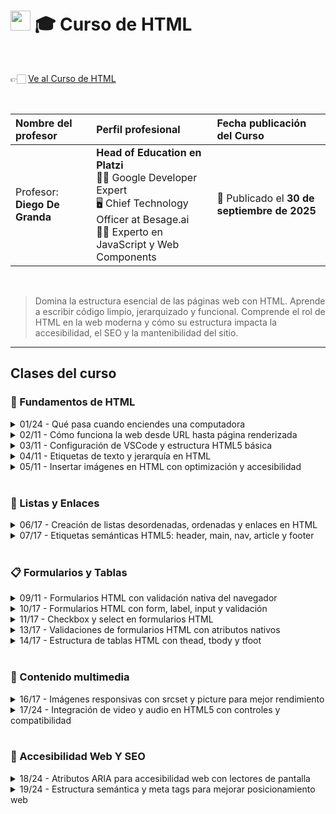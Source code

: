
# <img width="32px" src="https://static.platzi.com/media/achievements/piezas-curso-html-badge-80b94b6a-d39d-44d8-9218-f14ca1e4764e.png"/> 🎓 Curso de HTML

  <br/>

  👉🏻 [Ve al Curso de HTML](https://platzi.com/cursos/html)
  
  <br/>

  | Nombre del profesor | Perfil profesional | Fecha publicación del Curso |
  | :--- | :--- | :--- |
  | Profesor: **Diego De Granda** | **Head of Education en Platzi** <br/> 👨‍🏫 Google Developer Expert <br/> 🖥️ Chief Technology Officer at Besage.ai <br/> 👨‍💻 Experto en JavaScript y Web Components | 📅 Publicado el **30 de septiembre de 2025** |
  
  <br/>


> Domina la estructura esencial de las páginas web con HTML. Aprende a escribir código limpio, jerarquizado y funcional. Comprende el rol de HTML en la web moderna y cómo su estructura impacta la accesibilidad, el SEO y la mantenibilidad del sitio.

---

## Clases del curso

### 🧱 Fundamentos de HTML
<details>
  <summary>01/24 - Qué pasa cuando enciendes una computadora</summary>
  <br/>

  Aprende a construir páginas web desde cero con **HTML**, enfocándote en **maquetación semántica**, **accesible** y con **buenas prácticas para SEO**. Terminarás con el **código base** de tu primer **portafolio profesional**, sin necesitar conocimientos de programación, solo ganas de iniciar tu camino como *frontend*. Acompaña a **Diego de Granda**, profesional con **más de 15 años** en la industria de *software* y desarrollo de producto.

  ## ¿Qué aprenderás de HTML y maquetación semántica?

  La ruta empieza por el primer paso: **maquetar con HTML**, uno de los tres lenguajes que entiende el navegador. El objetivo es construir estructura clara y preparada para crecer, cuidando la semántica desde el inicio.

  ### ¿Cuál es el primer paso con HTML?

  - Entender que HTML es el lenguaje de maquetación del navegador.
  - Organizar contenido con enfoque semántico desde el inicio.
  - Trabajar una base sólida para futuras mejoras.

  ### ¿Qué construirás al final del curso?

  - Un **código base** listo para evolucionar.
  - El inicio de tu **portafolio profesional**.
  - Un proyecto que demuestra maquetación semántica y accesible.

  ## ¿Cómo se relaciona con accesibilidad y SEO?

  La **maquetación semántica** facilita que el navegador comprenda tu contenido y promueve una experiencia **accesible** desde la base. Además, seguir **buenas prácticas para SEO** te prepara para posicionar mejor tu sitio sin complejidad adicional.

  ### ¿Qué enfoque tendrás para accesibilidad y SEO?

  - Estructura clara y comprensible para el navegador.
  - Inclusión como principio del diseño accesible.
  - Prácticas alineadas con posicionamiento en buscadores.

  ## ¿Quién es tu profesor y qué necesitas para iniciar?

  El curso lo guía **Diego de Granda**, con **más de 15 años** de experiencia en la industria de *software* y desarrollo de producto. No requieres experiencia previa en programación ni otros lenguajes.

  ### ¿Qué requisitos y objetivos tendrás?

  - Requisitos: ninguna base de programación, solo motivación.
  - Objetivo: construir el **código base** de tu portafolio.
  - Camino: iniciar tu perfil como *frontend* con fundamentos claros.

  ¿Listo para comenzar a maquetar con HTML y dar el primer paso hacia tu portafolio? Comparte en comentarios qué te motiva a construir tu sitio y en qué quieres enfocarte.
  <br/><br/>

</details>

<details>
  <summary>02/11 - Cómo funciona la web desde URL hasta página renderizada</summary>
  
  <br/>
  Comprende, paso a paso y sin rodeos, cómo funciona la web desde que escribes una URL hasta que se renderiza una página. Aquí verás el modelo cliente-servidor, el rol del DNS y la IP, y por qué **HTML, CSS y JavaScript** son la base del navegador. Además, distinguirás **páginas estáticas y dinámicas**, y los perfiles de **frontend** y **backend**, con las herramientas clave para empezar.

  ## ¿Cómo se conecta el navegador con Internet y el servidor?

  Antes de escribir la primera línea de HTML, conviene entender el flujo completo. Esa visión te ayuda a depurar mejor y a tomar decisiones desde el inicio.

  Cuando queremos ingresar a una página hacemos un request que llega a los servidores buscando esa url para mandarla en una respuesta de HTML en tu navegador ese sitio, a través de una IP. Este paquete viene con ciertos archivos, el navegador toma ese paquete y los interpreta para poderlo mostrar al usuario.

  ### ¿Qué ocurre con un HTTP request cuando escribes una URL?

  - Al teclear una dirección y presionar Enter, el navegador hace un **HTTP request** por Internet hacia el **servidor** que hospeda el proyecto.
  - El servidor localiza la URL, arma una **respuesta HTTP** con un paquete de archivos y la envía de vuelta al **cliente**: tu navegador.
  - Ejemplo de flujo mencionado: al ingresar a plachi.com, el servidor responde con el proyecto y el navegador empieza a interpretarlo.

  ![image.png](attachment:79a03b35-ebe0-46bd-8b68-c211972be616:image.png)

  Estamos trabajando con DNS, se transforma en una IP que se conecta directamente con el servidor, este lo podrá interpretar.

  ### ¿Cómo se relacionan DNS y la IP address?

  - El **DNS (Domain Name System)** traduce el dominio a una **IP address**.
  - Esa IP conecta con el servidor correcto para ubicar el proyecto solicitado.
  - La regla práctica: escribimos dominios fáciles de recordar y el sistema los transforma a números de IP para hacer la conexión.

  ![image.png](attachment:52774d44-a0e9-4afe-bfa8-6e32c417c033:image.png)

  Una vez que el servidor encuentra este paquete, el navegador abrirá dicho paquete y comenzará a interpretar los archivos que se encuentran en el paquete.

  ### ¿Qué lenguajes entiende el navegador?

  - **HTML**: estructura del contenido que aprenderás primero.
  - **CSS**: estilos para definir la apariencia.
  - **JavaScript**: interacción y dinamismo en la página.
  - Con estos tres, puedes construir experiencias de lectura o páginas interactivas.

  ![image.png](attachment:0965c68a-810b-4c54-bb60-81d52cb95470:image.png)

  ## ¿Cómo lee y renderiza el navegador una página web?

  El navegador procesa de arriba hacia abajo y resuelve dependencias mientras interpreta. Este orden importa para evitar bloqueos y errores.

  Una vez que llega el paquete, lo descarga, analiza el HTML generando el DOM, con esto comienza a extraer los recursos que vaya leyendo de arriba hacia abajo.

  Parte de los recursos que va a interpretar serán los archivos css, el archivo de javascripts e imágenes en general y otro tipo de archivos dependiendo del proyecto.

  Una vez que el navegador descarga los archivos de estilos, construye el CSS Object Model, luego ejecuta el javascript, y al final comienza a dibujar la página en orden.

  ![image.png](attachment:4a6220e7-c137-4d3d-ad0a-4af22b9fc0d2:image.png)

  ### ¿Qué es el DOM y el CSS Object Module?

  - Primero descarga y analiza **HTML**, generando el **DOM (Document Object Model)**.
  - Luego, al encontrar estilos, descarga **CSS** y crea el **CSS Object Module**, similar al DOM pero solo de estilos.

  ### ¿Cómo descarga recursos y ejecuta JavaScript?

  - El HTML indica recursos: **CSS**, **JavaScript**, imágenes y otros archivos.
  - El navegador descarga estilos, los interpreta y los aplica al DOM.
  - Cuando el HTML requiere **JavaScript**, lo descarga, lo interpreta y ejecuta para lograr la interacción.
  - Con HTML, CSS y JavaScript listos, el navegador **renderiza** la página.

  > 💡El navegador **SOLO** entiende HTML, CSS, y Javascript. Cualquier otro lenguaje (PHP, Python, Java, etc.) debe ejecutarse y general el HTML para que el navegador pueda mostrarlo.

  ### ¿En qué se diferencian páginas estáticas y dinámicas?

  - **Páginas estáticas**: contenido de consumo. Suelen usar HTML y CSS, rara vez JavaScript. No permiten acciones del usuario como comentar o dar like.
  - **Páginas dinámicas (aplicaciones web)**: permiten acciones del usuario. Ejemplos mencionados: platzi.com para cursos, Facebook, Amazon, Gmail y sistemas bancarios. Tu perfil y resultados cambian según tus interacciones.

  ![image.png](attachment:f9f3338c-b9a2-42b2-b67f-2367f186cabb:image.png)

  ## ¿Qué roles, herramientas y siguientes pasos necesitas?

  Conocer responsabilidades te orienta en el aprendizaje y te prepara para construir proyectos funcionales.

  ### ¿Qué hace frontend y por dónde empezar?

  - **Frontend**: todo lo visual que el navegador renderiza y con lo que el usuario interactúa.
  - Ruta sugerida: **HTML** primero, luego **CSS**, y después **JavaScript** para el dinamismo.
  - Más adelante, podrás aprender frameworks como *React*, *Vue* o *Angular* cuando domines HTML y CSS.

  ### ¿Qué hace backend y cómo trabaja con datos?

  - **Backend**: todo lo que sucede en el **servidor**.
  - Gestiona la lógica, atiende solicitudes del navegador y se conecta con **bases de datos** para entregar información.
  - Requiere lenguajes de programación del lado del servidor y lenguajes para bases de datos.

  ### ¿Qué herramientas usar para construir y probar?

  - **Editores de texto**: VSCode, Cursor u otros que faciliten escribir código.
  - **Navegadores web**: Chrome, Firefox, Safari o el de tu preferencia para visualizar y depurar.
  - Habilidades que pondrás en práctica.
  - Comprender el flujo cliente-servidor y las respuestas HTTP.
  - Identificar el papel del DNS y la IP en la resolución de dominios.
  - Distinguir entre HTML, CSS y JavaScript al renderizar.
  - Diferenciar páginas estáticas y dinámicas según la interacción.
  - Reconocer responsabilidades de *frontend* y *backend*.
  - Usar editores y navegadores para construir y probar.

  ¿Te gustaría profundizar en alguna parte del flujo, por ejemplo DOM o páginas dinámicas? Comparte tus dudas y experiencias en los comentarios.
  <br/><br/>
</details>

<details>
  <summary>03/11 - Configuración de VSCode y estructura HTML5 básica</summary>
  
  <br/>
  Crear tu primer sitio en HTML5 es más simple de lo que parece. Aquí verás cómo configurar *VSCode*, usar el navegador con el inspector de elementos, generar la estructura base con un atajo y renderizar tu primer Hola mundo con buenas prácticas. Todo paso a paso y con conceptos clave explicados de forma clara.

  ## ¿Cómo preparar las herramientas para HTML con VSCode y navegador?

  Para escribir y visualizar código necesitas dos piezas: un editor de texto y un navegador. El editor recomendado es *VSCode*. El navegador es esencial porque ahí verás cómo se renderiza el HTML y porque incluye el inspector de elementos.

  - Instala *VSCode* y ábrelo. Sigue el instalador según tu sistema operativo.
  - Usa un navegador moderno con inspector de elementos. Te permitirá ver el HTML real y **debuggear** con feedback en tiempo real.
  - Crea una carpeta raíz llamada "Curso HTML". Allí guardarás todo el contenido, clase por clase.
  - Dentro, crea "uno_Fundamentos_HTML" para el módulo y luego "clase uno" como subcarpeta.
  - Evita acentos y espacios en nombres. Usa guion medio, guion bajo o *camel case*.
  - En "clase uno", crea el archivo index.html.

  ### ¿Para qué sirve el inspector de elementos?

  El inspector muestra el árbol real de etiquetas: html, head y body. Permite identificar errores, probar cambios rápidos y entender qué se está renderizando. Es clave para **debuggear** y para recibir **feedback en tiempo real** antes de llevar los cambios al editor.

  ## ¿Qué incluye la estructura básica de HTML5 y por qué importa?

  En index.html puedes generar la base con un atajo: escribe ! y presiona tab. Esto crea el esqueleto HTML5 con etiquetas contenedoras que abren y cierran. Es importante comprender cada línea para que después te enfoques en el contenido dentro de body.

  `<!DOCTYPE html>
  <html lang="en">
    <head>
      <meta charset="UTF-8" />
      <meta name="viewport" content="width=device-width, initial-scale=1.0" />
      <title>document</title>
    </head>
    <body>
    </body>
  </html>`

  - Las etiquetas contenedoras se abren y se cierran con slash. El contenido va dentro del par.
  - Todo lo visible en el navegador está dentro de body. Lo de head son instrucciones para el navegador.

  ### ¿Qué hacen doctype html y el atributo lang?

  - `<!DOCTYPE html>` le indica al navegador: esto es **HTML5**. Así usas el estándar vigente y sus etiquetas.
  - En defines el idioma del contenido. El navegador puede ofrecer traducción automática si tu idioma local difiere, por ejemplo con *Google Translator* mediante un pequeño *prompt*.

  ### ¿Qué hace meta charset y meta viewport?

  - habilita **caracteres especiales y emojis**. Sin esto, acentos y símbolos pueden verse como códigos extraños.
  - mejora la visualización en **dispositivos móviles**. Usa el **ancho real del dispositivo** y evita un **zoom inicial** que distorsione el diseño.

  ### ¿Dónde va el contenido visible: body?

  Todo lo que agregues dentro de body se renderiza. El head aloja reglas y metadatos: estilos, configuración del documento

  ---

  [html/01_Fundamentos_HTML/clase_03_fundamento_estructura_basica at main · platzi/html](https://github.com/platzi/html/tree/main/01_Fundamentos_HTML/clase_03_fundamento_estructura_basica)
  <br/><br/>

</details>

<details>
  <summary>04/11 - Etiquetas de texto y jerarquía en HTML</summary>
  
  <br/>
  Aprende a organizar texto en HTML con una **jerarquía clara**. Usar bien **H1 a H6**, **párrafos**, **strong** y **blockquote** mejora la lectura y guía al navegador sobre lo más importante. Verás cómo crear la estructura base, cambiar el **título de la pestaña** y abrir el archivo en el navegador para validar resultados.

  ## ¿Cómo estructurar HTML y cambiar el título de la pestaña?

  Comienza generando la **estructura básica de HTML** y ajusta el **título** para identificar tu proyecto como “Práctica texto”. Abre el archivo en el navegador para confirmar que el título aparece en la pestaña y que el contenido se renderiza con estilos por defecto.

  ### ¿Qué código base usar?

  Usa un archivo index.html con la estructura mínima y el título configurado.

  `<!DOCTYPE html>
  <html lang="es">
    <head>
      <meta charset="UTF-8" />
      <title>Práctica texto</title>
    </head>
    <body>
      <!-- Contenido -->
    </body>
  </html>`

  - Genera la estructura con tu atajo de “símbolo de alineación” y tab.
  - Cambia el título a “Práctica texto”.
  - Abre en el navegador y ajusta el zoom si lo necesitas.

  ## ¿Qué jerarquía de encabezados H1 a H6 conviene?

  Los encabezados vienen con **estilos por defecto** que muestran su jerarquía visual. **H1** es el más grande e importante. **H2** es secundario. **H3** funciona como **subsecciones** dentro de un H2. **H4 a H6** siguen en menor importancia.

  `<h1>Título uno</h1>
  <h2>Título dos</h2>
  <h3>Subsección del H2</h3>`

  ### ¿Cuántos H1, H2 y H3 por archivo?

  - Un solo **H1** por archivo es buena práctica.
  - Puedes tener varios **H2** según tu estructura.
  - Usa **H3** para subdividir contenido dentro de un H2.
  - Evita usar H4, H5 o H6 para texto común si necesitas párrafos.
  - Beneficio clave. El navegador entiende qué es lo más importante y el lector también.
  - Señal visual. El tamaño refuerza la jerarquía al renderizar el documento.

  ## ¿Cómo escribir párrafos, dar énfasis y citar?

  Para texto de explicación usa la etiqueta **p**. No uses encabezados para contenido que debe ser un párrafo. Si necesitas **resaltar** una parte del texto dentro del párrafo, emplea **strong**. Para **citas** o fragmentos destacados utiliza **blockquote**, que se muestra con un estilo distinto al párrafo.

  ### ¿Cómo resaltar con strong sin cambiar la semántica?

  Dentro del párrafo, rodea la parte relevante con strong para darle énfasis visual.

  `<p>Soy un texto, pero <strong>esto es más importante</strong>.</p>`

  - Úsalo para marcar énfasis en una frase.
  - No implica que el resto del párrafo sea menos importante en el significado, solo lo resalta a nivel visual.

  ### ¿Cuándo usar blockquote e inspeccionar estilos?

  Emplea **blockquote** para citar texto o palabras específicas.

  `<blockquote>Curso de HTML</blockquote>`

  - Se renderiza con estilo distinto al párrafo.
  - Útil para citas o extractos destacados.
  - Con el **inspector de elementos** puedes ver cómo el navegador aplica estilos distintos a blockquote y p.

  ### ¿Qué habilidades prácticas se refuerzan?

  - Crear la estructura básica de HTML en un index.html.
  - Cambiar el **título de la pestaña** a “Práctica texto”.
  - Entender la **jerarquía de encabezados** H1 a H6.
  - Respetar la regla de **un H1 por archivo**.
  - Escribir texto con **p** en lugar de encabezados.
  - Dar énfasis con **strong** cuando haga falta.
  - Citar con **blockquote** y validar estilos en el **inspector de elementos**.

  ¿Te quedaron dudas o tienes un ejemplo que quieras revisar? 
  Comenta qué estructura de encabezados planeas usar y qué parte del texto necesitas destacar.
  <br/><br/>
</details>

<details>
  <summary>05/11 - Insertar imágenes en HTML con optimización y accesibilidad</summary>
  
  <br/>
  Insertar imágenes en **HTML** es más que mostrar una foto: es construir una **estructura semántica**, con **accesibilidad** y **rendimiento**. Aquí aprenderás a usar la etiqueta img, el atributo src para rutas, el alt para describir, y a optimizar archivos para que tu sitio cargue rápido.

  ## ¿Cómo insertar imágenes en HTML con la etiqueta img?

  La etiqueta **img** renderiza imágenes directamente en el navegador. Es un elemento vacío: **no lleva etiqueta de cierre**. Debe colocarse dentro de body y necesita el atributo **src** para apuntar a la ruta del archivo y **alt** para la descripción.

  `<!-- Estructura básica -->
  <img src="img/paisaje.jpg" alt="paisajes montañosos.">`

  - `img` es un elemento sin contenido interno: no se cierra con slash.
  - `src` define la ruta relativa al archivo HTML.
  - `alt`  aporta una descripción breve y útil.

  > 💡- Sin `src` no se muestra nada.


  ### ¿Cómo referenciar rutas y renderizar en el navegador?

  Organiza una carpeta img y usa rutas relativas desde tu index.html. El editor suele autocompletar nombres de carpetas y archivos.

  `<!-- Dentro de index.html, apuntando a /img -->
  <img src="img/montana-optimizada.jpg" alt="montañas con lago cristalino.">`

  - Estructura clara de proyecto.
  - Ruta coherente con carpetas.
  - Guardar cambios y refrescar para ver el renderizado.

  ### ¿Qué diferencia tiene img respecto a otras etiquetas?

  - Es de tipo vacío: **no lleva contenido entre etiquetas**.
  - Sus valores viven en propiedades o atributos: src, alt, width, height.

  ## ¿Cómo optimizar imágenes para la web y mejorar rendimiento?

  Las imágenes grandes ralentizan la carga. La buena práctica es **reducir el peso del archivo** antes de usarlo. Se mostró el uso de TinyPNG para comprimir imágenes pesadas y reemplazar versiones “original” por versiones optimizadas.

  - Regla práctica: alrededor de **200 KB** por imagen para carga ágil.
  - Evitar imágenes de **megabytes**: son muy pesadas.
  - Ejemplo: de ~3 MB a **863 KB**, y luego hasta **26 KB** tras optimización adicional.
  - Verifica el peso real en las herramientas del navegador: pestaña *Network* muestra los KB/MB descargados.

  Sugerencias aplicadas en el flujo: - Mantener dos archivos cuando convenga: nombre “original” y versión optimizada. - Reemplazar en src la versión “original” por la **optimizada**. - Probar la carga y el tamaño en *Network* para validar la mejora.

  `<!-- Evitar cargar el archivo pesado -->
  <img src="img/foco.original.jpg" alt="vista de focos.">

  <!-- Usar la versión optimizada -->
  <img src="img/foco.jpg" alt="vista de focos.">`

  ## ¿Cómo mejorar accesibilidad y semántica con alt, width, height, figure y figcaption?

  El atributo **alt** es clave para **accesibilidad**: si la imagen falla, el usuario ve el texto alternativo y los lectores de pantalla lo anuncian. Además, puedes ajustar dimensiones con **width** y **height** cuando la imagen optimizada sigue siendo grande.

  `<!-- Dimensiones controladas en pixeles -->
  <img src="img/foco.jpg" alt="vista de focos." width="200" height="150">`

  - alt describe el contenido visual de forma concreta.
  - width y height ajustan el tamaño en el layout.

  Para descripciones visibles bajo la imagen, utiliza **figure** y **figcaption**. Es una solución semántica superior a usar img + p dentro de un *div*.

  `<figure>
    <img src="img/montana-optimizada.jpg" alt="montañas con lago cristalino.">
    <figcaption>vista panorámica de los Alpes suizos.</figcaption>
  </figure>`

  - figure agrupa imagen y su contexto.
  - figcaption muestra una **descripción visible** asociada.
  - Mejora la semántica y la comprensión del contenido.

  ¿Tienes dudas sobre rutas, pesos en *KB* o el uso de figure y figcaption? Cuéntamelo en los comentarios y revisamos tu caso paso a paso.
  <br/><br/>
</details>

<br/>

### 🔗 Listas y Enlaces
<details>
  <summary>06/17 - Creación de listas desordenadas, ordenadas y enlaces en HTML</summary>
  <br/>

  Aprende a estructurar contenido con **listas HTML** y a conectar páginas y acciones con **enlaces**. Verás cómo usar **UL**, **OL** y **LI** para organizar información, y cómo trabajar con **A**, **href**, **target**, **mailto** y **tel** para crear experiencias útiles y claras. Todo con ejemplos prácticos y listos para el navegador.

## ¿Qué son las listas en HTML y cuándo usarlas?

Las listas permiten organizar elementos relacionados. Con **listas desordenadas** presentas ítems sin prioridad. Con **listas ordenadas** defines un orden de pasos que sí importa. Así, eliges la estructura correcta según el objetivo: compras sin orden o instrucciones con secuencia.

### ¿Cómo crear una lista desordenada con ul y li?

- Usa **UL** para una lista sin prioridad.
- Añade cada elemento con **LI**.
- El navegador muestra viñetas automáticamente.

`<ul>
  <li>Leche</li>
  <li>Pan</li>
  <li>Verduras</li>
</ul>`

Claves: **UL** (*unordered list*) y **LI** (*list item*). Son ideales cuando el orden no afecta el resultado.

### ¿Cómo crear una lista ordenada con ol y li?

- Usa **OL** cuando el orden sí influye.
- Cada **LI** se numera automáticamente.

`<ol>
  <li>Hervir agua</li>
  <li>Agregar café</li>
  <li>Servir en taza</li>
</ol>`

La prioridad la marca el número. Cambiar el orden cambia el resultado.

### ¿Por qué importar el orden según el caso?

- Compras: el orden no importa, usa **UL**.
- Recetas o pasos: el orden importa, usa **OL**.
- La elección correcta mejora claridad y experiencia.

## ¿Cómo personalizar listas con type y start?

HTML permite ajustar la apariencia y la continuidad de listas ordenadas. Así comunicas mejor la prioridad y mantienes coherencia cuando hay contenido intermedio.

### ¿Cómo usar números romanos o letras con type?

- En **OL**, el atributo **type** cambia el estilo de numeración.
- Opciones: números romanos en mayúscula o minúscula, letras alfabéticas y números.

  `<ol type="I">
    <li>Paso uno</li>
    <li>Paso dos</li>
  </ol>

  <ol type="a">
    <li>Opción A</li>
    <li>Opción B</li>
  </ol>`

  Resultado: I, II, III… o a, b, c… según el caso.

  ### ¿Cómo continuar numeración con start?

  - Cada **OL** comienza en 1 por defecto.
  - Para continuar después de una lista previa separada por contenido, usa **start**.

  `<ol>
    <li>Texto</li>
    <li>Imágenes</li>
    <li>Multimedia</li>
  </ol>

  <p>Contenido intermedio…</p>

  <ol start="4">
    <li>Accesibilidad</li>
    <li>SEO</li>
    <li>Despliegue</li>
  </ol>`

  Beneficio: mantienes la secuencia 1–6 aunque haya bloques intermedios.

  ## ¿Cómo crear enlaces en HTML con a, href y target?

  Un **enlace** se define con **A** y el destino con **href**. El texto entre apertura y cierre es el que verá la persona. El navegador lo muestra con subrayado, color y cursor de mano para indicar que es interactivo.

  ### ¿Cómo abrir en nueva pestaña con target?

  - **target** controla dónde se abre el enlace.
  - Usa **target="_blank"** para abrir en otra pestaña y conservar la actual.

  `<a href="https://platzi.com" target="_blank">platzi</a>`

  Útil cuando no quieres perder el contexto de navegación.

  ### ¿Cómo enviar emails con mailto?

  - Con **mailto:** abres el cliente de correo con datos prellenados.
  - Puedes definir **subject** y **body**.

  `<a href="mailto:info@ejemplo.com?subject=consulta&body=hola">enviar email</a>`

  Ventaja: facilita contactar sin copiar y pegar direcciones.

  ### ¿Cómo llamar con tel?

  - Con **tel:** inicias una llamada desde móviles o apps compatibles.

  `<a href="tel:3412345678">Llamar +34 12345678</a>`

  En móvil, abre el marcador y completa el número automáticamente.

  ¿Tienes dudas o ejemplos que quieras probar con **UL**, **OL**, **LI** o **A**? Comenta qué estructura necesitas y lo afinamos juntos.

</details>

<details>
  <summary>07/17 - Etiquetas semánticas HTML5: header, main, nav, article y footer</summary>
  <br/>

  La semántica en HTML5 define una estructura clara que mejora la comprensión del contenido por personas, navegadores y lectores de pantalla. Usar etiquetas con significado aporta orden, **facilita el trabajo en equipo**, **mejora la accesibilidad** y **ayuda al SEO** al permitir que Google indexe mejor cada sección.

  > 💡La semántica no es algo que se va a renderizar en el navegador pero le dice al navegador qué sección en la que está el usuario porque se basa en la sección.

  ## ¿Qué es la semántica en HTML5 y por qué importa?

  La semántica asigna significado a las secciones del documento mediante etiquetas específicas. No cambia el diseño por sí misma, pero **indica qué es cada parte** del proyecto y **cómo debe ser interpretada**.

  - **Diferencia clave:** head vs header. El head contiene lo que el navegador necesita para cargar el proyecto; el header es el encabezado visible del contenido.
  - El body es el cuerpo que se renderiza en pantalla.
  - Etiquetas como header, main y footer delimitan secciones principales con propósito claro.
  - Beneficio directo: los lectores de contenido pueden anunciar “estás en el header con una barra de navegación” y guiar a usuarios con baja visión.
  - Beneficio técnico: Google puede **indexar** mejor las secciones cuando el documento utiliza etiquetas semánticas correctas.

  ## ¿Cómo se estructura una página con etiquetas semánticas?

  Una base semántica típica separa el encabezado, el contenido principal y el cierre. Además, incorpora navegación y organización interna del contenido con etiquetas como nav, section, article y aside.

  ### ¿Cómo se ve el código base?

  `<!DOCTYPE html>
  <html lang="es">
    <head>
      <meta charset="UTF-8" />
      <meta name="viewport" content="width=device-width, initial-scale=1.0" />
      <title>Mi sitio web</title>
    </head>
    <body>
      <header>
        <h1>Mi sitio web</h1>
        <nav>
          <ul>
            <li><a href="#inicio">Inicio</a></li>
            <li><a href="#servicios">Servicios</a></li>
            <li><a href="#contacto">Contacto</a></li>
          </ul>
        </nav>
      </header>

      <main>
        <section id="articulos">
          <article>
            <h2>Título del artículo</h2>
            <p>Contenido del artículo dentro de la sección principal.</p>
          </article>
          <!-- Puedes repetir más <article> según el contenido -->
        </section>

        <aside>
          <p>Barra lateral con opciones o enlaces relacionados.</p>
        </aside>
      </main>

      <footer>
        <p>Copyright 2025 Mi sitio. Todos los derechos reservados.</p>
      </footer>
    </body>
  </html>`

  ### ¿Qué hace cada etiqueta?

  - head: metadatos y recursos necesarios para cargar el proyecto.
  - header: encabezado visible; suele incluir logotipo, título y barra de navegación.
  - nav: la navegación principal; se implementa con una *unorganized list* (ul), *list items* (li) y enlaces *anchor* (a).
  - main: contenido relevante que el usuario viene a consumir.
  - section: agrupa bloques temáticos dentro del main.
  - article: pieza de contenido independiente, como entradas de un blog.
  - aside: barra lateral que complementa o filtra el contenido principal.
  - footer: cierre con información secundaria, como derechos o enlaces menos densos.

  > 💡**Consejos prácticos:** - Usa **etiquetas semánticas** para que cualquier integrante del equipo identifique rápido la sección que debe modificar. - Mantén la navegación en nav para que lectores de pantalla y buscadores la detecten con precisión. - Inserta contenidos repetibles en article y organízalos por section cuando corresponda.

  ## ¿Cómo mejora la accesibilidad y el SEO con semántica?

  La semántica crea un mapa comprensible del contenido para tecnologías de asistencia y motores de búsqueda.

  - **Accesibilidad:** lectores de pantalla anuncian secciones como header, nav, main y footer, guiando la lectura.
  - **SEO:** Google indexa mejor páginas con estructura clara, lo que optimiza la posibilidad de aparecer ante búsquedas relevantes.
  - **Mantenibilidad:** el equipo entiende dónde está cada parte del proyecto al leer el HTML.
  - **Futuro con CSS:** podrás **aplicar estilos** apuntando a secciones específicas con precisión.

  ¿Tienes dudas sobre cómo organizar tu estructura semántica o tu menú de navegación? Comparte tus preguntas y ejemplos para revisarlos juntos.

</details>

<br/>

### 📋 Formularios y Tablas
<details>
  <summary>09/11 - Formularios HTML con validación nativa del navegador</summary>
  <br/>

  Los formularios en HTML son la vía directa para que una persona comparta datos con un proyecto web. Con una estructura correcta, el navegador ofrece autocompletado y validación nativa que simplifican el llenado y mejoran la experiencia, desde un *login* hasta un comentario en una red social.

  ## ¿Por qué los formularios son la base de la interacción en HTML?

  Los formularios permiten enviar información al servidor para ejecutar acciones concretas. Ejemplos como iniciar sesión o comentar un contenido dependen de esta estructura. Además, el navegador puede ayudar con el autocompletado y ciertas validaciones si usamos las etiquetas y atributos adecuados.

  - Evita formularios largos sin guardado intermedio: generan frustración.
  - Diseña formularios sencillos y claros: mejor experiencia.
  - Aprovecha la validación nativa del navegador: menos código adicional.
  - Usa estructura semántica y atributos correctos: autocompletado más efectivo.

  ## ¿Cómo estructurar un formulario con form, action y method?

  La etiqueta `form` no es decorativa: informa al navegador que habrá interacción y activa funciones útiles. Define dos atributos clave: **action** indica a dónde se envían los datos y **method** define cómo se envían usando verbos HTTP como *get* y *post*.

  `<form action="#" method="post">
    <!-- Campos del formulario -->
  </form>`

  - **action**: destino de los datos; puede ser una URL o un *endpoint* de un *API*.
  - **method**: forma de envío; se usan verbos HTTP como *get* y *post*.
  - Presionar Enter o un botón de envío intenta enviar el formulario.
  - Usar `form` habilita validaciones del navegador en campos como correos.

  ### ¿Cómo enviar los datos con un botón submit?

  El formulario se completa con un botón de tipo `submit`, que dispara el envío al destino definido en `action` usando el `method` indicado.

  `<button type="submit">Enviar</button>`

  - `type="submit"`: indica que el botón envía el formulario.
  - Si `action` es `#`, la página se refresca sin una acción real.

  ## ¿Cómo etiquetar y capturar datos con label, input y textarea?

  Para mejorar la accesibilidad, el autocompletado y el envío correcto, se combinan `label`, `input` y, cuando corresponde, `textarea`. La clave es vincular cada `label` con su campo y nombrar adecuadamente los datos que se enviarán.

  ### ¿Cómo vincular label e input con for e id?

  `label` describe el propósito del campo y se asocia al `input` mediante `for` e `id` iguales. Así, un clic en la etiqueta activa el campo y el navegador reconoce mejor el dato.

  `<div>
    <label for="nombre">Nombre:</label>
    <input id="nombre" name="nombre" />
  </div>`

  - `for` en `label` debe coincidir con el `id` del `input`.
  - `name` define la clave con la que el dato viaja al servidor.
  - `div` puede usarse como contenedor para separar campos cuando no hay una etiqueta semántica específica.

  ### ¿Cómo capturar correos con input type=email?

  Para correos, el navegador ofrece validación básica y autocompletado cuando el `input` usa `type="email"` y está correctamente etiquetado.

  `<div>
    <label for="email">Correo electrónico:</label>
    <input id="email" name="email" type="email" />
  </div>`

  - `type="email"`: activa validaciones nativas para formato de correo.
  - Con datos guardados, el navegador sugiere completar el campo.

  ### ¿Cuándo usar textarea con filas y columnas?

  Cuando se requiere texto largo (por ejemplo, un mensaje), `textarea` ofrece un área ampliada y redimensionable. Se vincula igual que un `input` con `label`.

  `<div>
    <label for="mensaje">Mensaje:</label>
    <textarea id="mensaje" name="mensaje" rows="4" cols="40"></textarea>
  </div>`

  - `rows` y `cols`: altura y ancho iniciales visibles.
  - Permite saltos de línea y mayor comodidad al escribir textos extensos.

  `<form action="#" method="post">
    <div>
      <label for="nombre">Nombre:</label>
      <input id="nombre" name="nombre" />
    </div>

    <div>
      <label for="email">Correo electrónico:</label>
      <input id="email" name="email" type="email" />
    </div>

    <div>
      <label for="mensaje">Mensaje:</label>
      <textarea id="mensaje" name="mensaje" rows="4" cols="40"></textarea>
    </div>

    <button type="submit">Enviar</button>
  </form>`

  - Combina `form` con `action` y `method` para definir destino y envío.
  - Vincula `label` y campos con `for`/`id` y nombra datos con `name`.
  - Cierra con `button type="submit"` para enviar al servidor.

  ¿Tienes dudas sobre qué campos pedir o cómo nombrarlos con `name` para tu *endpoint* de *login* o un comentario? Comparte tu caso en los comentarios y afinamos la estructura juntos.

</details>

<details>
  <summary>10/17 - Formularios HTML con form, label, input y validación</summary>
  <br/>

  Aprende a ampliar y validar datos en formularios HTML con inputs nativos y buenas prácticas. Aquí verás cómo usar password, number con min y max, date con calendario, color con selector y radio agrupado con *fieldset* y *legend*. Todo con etiquetas label, for, id y name bien enlazadas para accesibilidad y envío correcto.

  ## ¿Qué inputs de formulario amplían la recolección de datos?

  Los inputs adecuados mejoran la experiencia y la calidad de los datos. Con HTML puedes pedir contraseñas con privacidad, números validados, fechas con calendario y colores con un selector visual.

  ### ¿Cómo capturar contraseñas con privacidad?
  El input type="password" oculta los caracteres con puntos o asteriscos. Es una mejora de **privacidad**, no de **seguridad**. La seguridad depende de enviar por **HTTPS**.

- Usa label, for, id y name para accesibilidad y envío correcto.
- Los navegadores y el *password manager* pueden sugerir autocompletado.

  `<form method="post" action="#">
    <div>
      <label for="password">Contraseña:</label>
      <input type="password" id="password" name="password" />
    </div>
  </form>`

  El input type="password" oculta los caracteres con puntos o asteriscos. Es una mejora de **privacidad**, no de **seguridad**. La seguridad depende de enviar por **HTTPS**.

  - Usa label, for, id y name para accesibilidad y envío correcto.
  - Los navegadores y el *password manager* pueden sugerir autocompletado.

  `<form method="post" action="#">
    <div>
      <label for="password">Contraseña:</label>
      <input type="password" id="password" name="password" />
    </div>
  </form>`

  ### ¿Cómo pedir colores con un selector nativo?

  El input type="color" abre un *color picker* para elegir un valor hexadecimal.

  `<div>
    <label for="color">Color:</label>
    <input type="color" id="color" name="color" />
  </div>`

  - Selección visual y precisa del color.
  - Envío directo del valor al servidor.

  ## ¿Cómo validar números y fechas en HTML sin complicarse?

  Para datos numéricos y fechas, los inputs nativos aportan validación y controles del navegador. Evitas errores comunes y mejoras la usabilidad.

  ### ¿Cómo limitar rangos con min y max?

  Con type="number" puedes aceptar solo números y definir límites con min y max. Útil, por ejemplo, para una **edad** entre 18 y 70.

  `<div>
    <label for="edad">Edad:</label>
    <input type="number" id="edad" name="edad" min="18" max="70" />
  </div>`

  - Solo valores numéricos válidos.
  - Impide bajar de 18 o subir de 70.

  ### ¿Cómo seleccionar fechas con el calendario nativo?

  El input type="date" muestra un calendario para elegir día, mes y año.

  `<div>
    <label for="fecha">Fecha:</label>
    <input type="date" id="fecha" name="fecha" />
  </div>`

  - Reduce errores de formato de fecha.
  - Interfaz familiar del navegador.

  ## ¿Cómo agrupar opciones con radio para enviar un solo valor?

  Cuando hay varias opciones y solo una respuesta válida, usa type="radio" con el mismo name para cada opción. Agrupa semánticamente con *fieldset* y titula el grupo con *legend*.

  `<fieldset>
    <legend>Género</legend>

    <input type="radio" id="masculino" name="genero" value="M" />
    <label for="masculino">Masculino</label>

    <input type="radio" id="femenino" name="genero" value="F" />
    <label for="femenino">Femenino</label>
  </fieldset>`

  - El mismo name garantiza que solo se seleccione una opción.
  - El atributo value envía el dato útil: M o F.
  - *Fieldset* y *legend* agrupan y describen el conjunto de opciones.

  **Consejos rápidos**. - Usa name para definir cómo viaja el dato al servidor. - Enlaza label con for y el id correspondiente. - Recuerda: el input password mejora la privacidad visual, pero la seguridad exige usar **HTTPS**.

  ¿Quieres practicar con *checkbox* y listas de *options* para países u otras categorías? Comenta qué casos de uso tienes y qué inputs necesitas implementar.

</details>

<details>
  <summary>11/17 - Checkbox y select en formularios HTML</summary>
  <br/>
</details>

<details>
  <summary>13/17 - Validaciones de formularios HTML con atributos nativos</summary>
  <br/>
</details>

<details>
  <summary>14/17 - Estructura de tablas HTML con thead, tbody y tfoot</summary>
  <br/>
</details>
<br/>

### 👾 Contenido multimedia
<details>
  <summary>16/17 - Imágenes responsivas con srcset y picture para mejor rendimiento</summary>
  <br/>
</details>

<details>
  <summary>17/24 - Integración de video y audio en HTML5 con controles y compatibilidad</summary>
  <br/>
</details>
<br/>

### 📍 Accesibilidad Web Y SEO
<details>
  <summary>18/24 - Atributos ARIA para accesibilidad web con lectores de pantalla</summary>
  <br/>
</details>

<details>
  <summary>19/24 - Estructura semántica y meta tags para mejorar posicionamiento web</summary>
  <br/>
</details>